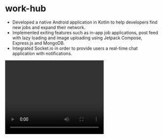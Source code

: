 # work-hub
- Developed a native Android application in Kotlin to help developers find new jobs and expand their network.
- Implemented exiting features such as in-app job applications, post feed with lazy loading and image uploading using Jetpack Compose, Express.js and MongoDB.
- Integrated Socket.io in order to provide users a real-time chat application with notifications.

<video src="demo.mp4" width="320" height="240" controls></video>

